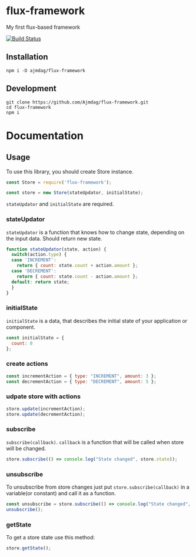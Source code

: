 # flux-framework
My first flux-based framework

[![Build Status](https://travis-ci.org/Ajmdag/flux-framework.svg?branch=master)](https://travis-ci.org/Ajmdag/flux-framework)

## Installation
```
npm i -D ajmdag/flux-framework
```

## Development
```
git clone https://github.com/Ajmdag/flux-framework.git
cd flux-framework
npm i
```

# Documentation

## Usage
To use this library, you should create Store instance.
```js
const Store = require('flux-framework');

const store = new Store(stateUpdator, initialState);
```
`stateUpdator` and `initialState` are required.

### stateUpdator
`stateUpdator` is a function that knows how to change state, depending on the input data. Should return new state.

```js
function stateUpdator(state, action) {
  switch(action.type) {
  case 'INCREMENT':
    return { count: state.count + action.amount };
  case 'DECREMENT':
    return { count: state.count - action.amount };
  default: return state;
  }
}
```

### initialState
`initialState` is a data, that describes the initial state of your application or component.

```js
const initialState = {
  count: 0
};
```

### create actions
```js
const incrementAction = { type: "INCREMENT", amount: 3 };
const decrementAction = { type: "DECREMENT", amount: 5 };
```

### udpate store with actions
```js
store.update(incrementAction);
store.update(decrementAction);
```

### subscribe
`subscribe(callback)`. `callback` is a function that will be called when store will be changed.
```js
store.subscribe(() => console.log("State changed", store.state));
```

### unsubscribe
To unsubscribe from store changes just put `store.subscribe(callback)` in a variable(or constant) and call it as a function.
```js
const unsubscribe = store.subscribe(() => console.log("State changed", store.state));
unsubscribe();
```

### getState
To get a store state use this method:
```js
store.getState();
```
